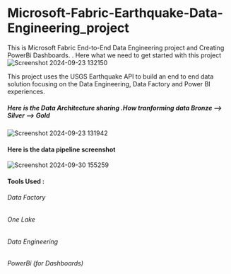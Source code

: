# Microsoft-Fabric-Earthquake-Data-Engineering_project
This is Microsoft Fabric End-to-End Data Engineering project and Creating PowerBi Dashboards. .
Here what we need to get started with this project 
![Screenshot 2024-09-23 132150](https://github.com/user-attachments/assets/8f10a789-6713-478e-ba94-76bcb02a919c)

This project uses the USGS Earthquake API to build an end to end data solution focusing on the Data Engineering, Data Factory and Power BI experiences.
##### Here is the Data Architecture sharing .How tranforming data Bronze --> Silver --> Gold 
![Screenshot 2024-09-23 131942](https://github.com/user-attachments/assets/8176bb7c-fc88-4690-bbeb-88a6e0866842)

#### Here is the data pipeline screenshot
![Screenshot 2024-09-30 155259](https://github.com/user-attachments/assets/9fcf1e9c-b7a6-4160-89f6-0fcca23bb244)
#### Tools Used :
###### Data Factory
###### One Lake
###### Data Engineering
###### PowerBi (for Dashboards)
